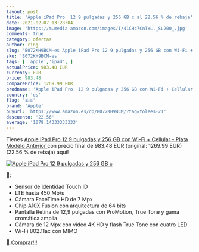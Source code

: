 ```yaml
---
layout: post
title: 'Apple iPad Pro  12 9 pulgadas y 256 GB c al 22.56 % de rebaja'
date: 2021-02-07 13:28:04
image: 'https://m.media-amazon.com/images/I/41CHc7CnTxL._SL200_.jpg'
comments: true
category: ofertas
author: ring
slug: 'B072KH9BCM-es Apple iPad Pro 12 9 pulgadas y 256 GB con Wi-Fi + Cellular...'
sku: 'B072KH9BCM-es'
tags: [ 'apple','ipad', ]
actualPrice: 983.48 EUR
currency: EUR
price: 983.48
comparePrice: 1269.99 EUR
prodname: 'Apple iPad Pro  12 9 pulgadas y 256 GB con Wi-Fi + Cellular  - Plata  Modelo Anterior '
country: 'es'
flag: '🇪🇸'
brand: 'Apple'
buyurl: 'https://www.amazon.es/dp/B072KH9BCM/?tag=tolees-21'
descuento: '22.56'
average: '1079.14333333333'
---
```


Tienes [Apple iPad Pro  12 9 pulgadas y 256 GB con Wi-Fi + Cellular  - Plata  Modelo Anterior ](https://www.amazon.es/dp/B072KH9BCM/?tag=tolees-21) con precio final de  983.48 EUR (original: 1269.99 EUR) (22.56 %  de rebaja) aqui!

[![Apple iPad Pro  12 9 pulgadas y 256 GB c](https://m.media-amazon.com/images/I/41CHc7CnTxL._SL200_.jpg)](https://www.amazon.es/dp/B072KH9BCM/?tag=tolees-21)

🔎:

- Sensor de identidad Touch ID
- LTE hasta 450 Mb/s
- Cámara FaceTime HD de 7 Mpx
- Chip A10X Fusion con arquitectura de 64 bits
- Pantalla Retina de 12,9 pulgadas con ProMotion, True Tone y gama cromática amplia
- Cámara de 12 Mpx con vídeo 4K HD y flash True Tone con cuatro LED
- Wi-Fi 802.11ac con MIMO

[🛒 Comprar!!!](https://www.amazon.es/dp/B072KH9BCM/?tag=tolees-21)
